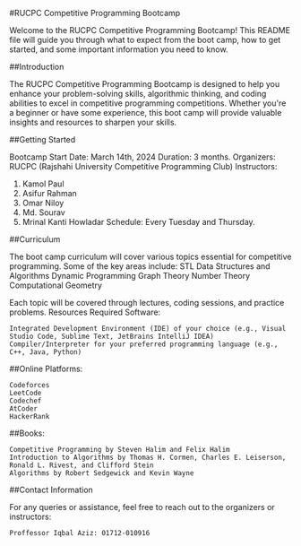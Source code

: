 #RUCPC Competitive Programming Bootcamp

Welcome to the RUCPC Competitive Programming Bootcamp! This README file will guide you through what to expect from the boot camp, how to get started, and some important information you need to know.

##Introduction

The RUCPC Competitive Programming Bootcamp is designed to help you enhance your problem-solving skills, algorithmic thinking, and coding abilities to excel in competitive programming competitions. Whether you're a beginner or have some experience, this boot camp will provide valuable insights and resources to sharpen your skills.

##Getting Started

Bootcamp Start Date: March 14th, 2024
Duration: 3 months.
Organizers: RUCPC (Rajshahi University Competitive Programming Club)
Instructors: 
1. Kamol Paul
2. Asifur Rahman
3. Omar Niloy
4. Md. Sourav
5. Mrinal Kanti Howladar
Schedule: Every Tuesday and Thursday.

##Curriculum

The boot camp curriculum will cover various topics essential for competitive programming. Some of the key areas include:
    STL
    Data Structures and Algorithms
    Dynamic Programming
    Graph Theory
    Number Theory
    Computational Geometry

Each topic will be covered through lectures, coding sessions, and practice problems.
Resources
Required Software:

    Integrated Development Environment (IDE) of your choice (e.g., Visual Studio Code, Sublime Text, JetBrains IntelliJ IDEA)
    Compiler/Interpreter for your preferred programming language (e.g., C++, Java, Python)

##Online Platforms:

    Codeforces
    LeetCode
    Codechef
    AtCoder
    HackerRank

##Books:

    Competitive Programming by Steven Halim and Felix Halim
    Introduction to Algorithms by Thomas H. Cormen, Charles E. Leiserson, Ronald L. Rivest, and Clifford Stein
    Algorithms by Robert Sedgewick and Kevin Wayne

##Contact Information

For any queries or assistance, feel free to reach out to the organizers or instructors:

    Proffessor Iqbal Aziz: 01712-010916


